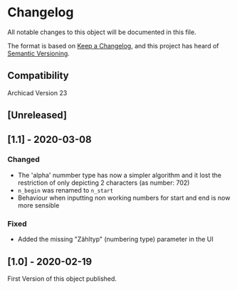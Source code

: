 # Changelog
All notable changes to this object will be documented in this file.

The format is based on [Keep a Changelog](https://keepachangelog.com/en/1.0.0/),
and this project has heard of [Semantic Versioning](https://semver.org/spec/v2.0.0.html).


## Compatibility
Archicad Version 23

## [Unreleased]

## [1.1] - 2020-03-08
### Changed
- The 'alpha' nummber type has now a simpler algorithm and it lost the restriction of only depicting 2 characters (as number: 702)
- `n_begin` was renamed to `n_start`
- Behaviour when inputting non working numbers for start and end is now more sensible

### Fixed
- Added the missing "Zähltyp" (numbering type) parameter in the UI


## [1.0] - 2020-02-19
First Version of this object published.